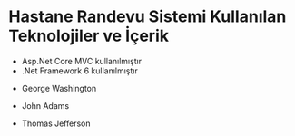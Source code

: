 # Hastane Randevu Sistemi Kullanılan Teknolojiler ve İçerik
* Asp.Net Core MVC kullanılmıştır
* .Net Framework 6 kullanılmıştır
- George Washington
* John Adams
+ Thomas Jefferson
